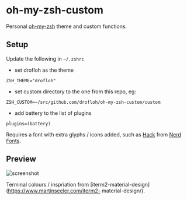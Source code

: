 # oh-my-zsh-custom

Personal [oh-my-zsh](https://github.com/robbyrussell/oh-my-zsh) theme and custom functions.

## Setup

Update the following in `~/.zshrc`

- set drofloh as the theme

`ZSH_THEME="drofloh"`

- set custom directory to the one from this repo, eg:

`ZSH_CUSTOM=~/src/github.com/drofloh/oh-my-zsh-custom/custom`

- add battery to the list of plugins

`plugins=(battery)`

Requires a font with extra glyphs / icons added, such as [Hack](https://github.com/ryanoasis/nerd-fonts/tree/master/patched-fonts/Hack) from [Nerd Fonts](https://github.com/ryanoasis/nerd-fonts).

## Preview
![screenshot](https://raw.githubusercontent.com/drofloh/oh-my-zsh-custom/master/screenshot.png)

Terminal colours / inspriation from [iterm2-material-design](https://www.martinseeler.com/iterm2-     material-design/). 
